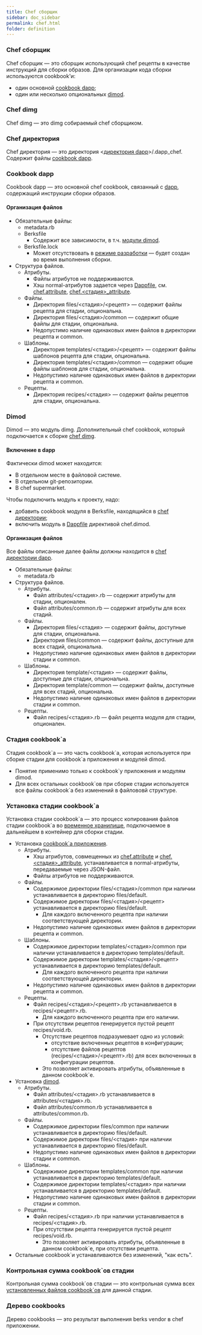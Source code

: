 ```yaml
---
title: Chef сборщик
sidebar: doc_sidebar
permalink: chef.html
folder: definition
---
```


### Chef cборщик
Chef сборщик — это сборщик использующий chef рецепты в качестве инструкций для сборки образов. Для организации кода сборки используются cookbook'и:
* один основной [cookbook dapp](#cookbook-приложения);
* один или несколько опциональных [dimod](#dimod).

### Chef dimg
Chef dimg — это dimg собираемый chef сборщиком.

### Chef директория
Chef директория — это директория \<[директория dapp](#директория-dapp)\>/.dapp_chef. Содержит файлы [cookbook dapp](#cookbook-dapp).

### Cookbook dapp
Cookbook dapp — это основной chef cookbook, связанный с [dapp](#dapp), содержащий инструкции сборки образов.

#### Организация файлов
* Обязательные файлы:
  * metadata.rb
  * Berksfile
    * Содержит все зависимости, в т.ч. [модули dimod](#dimod).
  * Berksfile.lock
    * Может отсутствовать в [режиме разработки](#режим-разработки) — будет создан во время выполнения сборки.
* Структура файлов.
  * Атрибуты.
    * Файлы атрибутов не поддерживаются.
    * Хэш normal-атрибутов задается через [Dappfile](#dappfile), см. [chef.attribute](chef_directives.html#chef-attributes), [chef.\<стадия\>\_attribute](chef_directives.html#chef-<стадия>_attributes).
  * Файлы.
    * Директория files/\<стадия\>/\<рецепт\> — содержит файлы рецепта для стадии, опциональна.
    * Директория files/\<стадия\>/common — содержит общие файлы для стадии, опциональна.
    * Недопустимо наличие одинаковых имен файлов в директории рецепта и common.
  * Шаблоны.
    * Директория templates/\<стадия\>/\<рецепт\> — содержит файлы шаблонов рецепта для стадии, опциональна.
    * Директория templates/\<стадия\>/common — содержит общие файлы шаблонов для стадии, опциональна.
    * Недопустимо наличие одинаковых имен файлов в директории рецепта и common.
  * Рецепты.
    * Директория recipes/\<стадия\> — содержит файлы рецептов для стадии, опциональна.

### Dimod
Dimod — это модуль dimg. Дополнительный chef cookbook, который подключается к сборке [chef dimg](#chef-dimg).

#### Включение в dapp
Фактически dimod может находится:
* В отдельном месте в файловой системе.
* В отдельном git-репозитории.
* В chef supermarket.

Чтобы подключить модуль к проекту, надо:
* добавить cookbook модуля в Berksfile, находящийся в [chef директории](#chef-директория);
* включить модуль в [Dappfile](#Dappfile) директивой chef.dimod.

#### Организация файлов
Все файлы описанные далее файлы должны находится в [chef директории dapp](#chef-директория).
* Обязательные файлы:
  * metadata.rb
* Структура файлов.
  * Атрибуты.
    * Файл attributes/\<стадия\>.rb — содержит атрибуты для стадии, опционален.
    * Файл attributes/common.rb — содержит атрибуты для всех стадий.
  * Файлы.
    * Директория files/\<стадия\> — содержит файлы, доступные для стадии, опциональна.
    * Директория files/common — содержит файлы, доступные для всех стадий, опциональна.
    * Недопустимо наличие одинаковых имен файлов в директории стадии и common.
  * Шаблоны.
    * Директория template/\<стадия\> — содержит файлы, доступные для стадии, опциональна.
    * Директория template/common — содержит файлы, доступные для всех стадий, опциональна.
    * Недопустимо наличие одинаковых имен файлов в директории стадии и common.
  * Рецепты.
    * Файл recipes/\<стадия\>.rb — файл рецепта модуля для стадии, опционален.

### Стадия cookbook\`а
Стадия cookbook\`а — это часть cookbook\`а, которая используется при сборке стадии для cookbook\`а приложения и модулей dimod.

* Понятие применимо только к cookbook\`у приложения и модулям dimod.
* Для всех остальных cookbook\`ов при сборке стадии используется все файлы cookbook\`а без изменений в файлововй структуре.

### Установка стадии cookbook\`а
Установка стадии cookbook\`а — это процесс копирования файлов стадии cookbook\`а во [временное хранилище](#временная-директория-приложения), подключаемое в дальнейшем в контейнер для сборки стадии.

* Установка [cookbook\`а приложения](#cookbook-приложения).
  * Атрибуты.
    * Хэш атрибутов, совмещенных из [chef.attribute](chef_directives.html#chef-attributes) и [chef.\<стадия\>\_attribute](chef_directives.html#chef-<стадия>_attributes), устанавливается в normal-атрибуты, передаваемые через JSON-файл.
    * Файлы атрибутов не поддерживаются.
  * Файлы.
    * Содержимое директории files/\<стадия\>/common при наличии устанавливается в директорию files/default.
    * Содержимое директории files/\<стадия\>/\<рецепт\> устанавливается в директорию files/default.
      * Для каждого включенного рецепта при наличии соответствующей директории.
    * Недопустимо наличие одинаковых имен файлов в директории рецепта и common.
  * Шаблоны.
    * Содержимое директории templates/\<стадия\>/common при наличии устанавливается в директорию templates/default.
    * Содержимое директории templates/\<стадия\>/\<рецепт\> устанавливается в директорию templates/default.
      * Для каждого включенного рецепта при наличии соответствующей директории.
    * Недопустимо наличие одинаковых имен файлов в директории рецепта и common.
  * Рецепты.
    * Файл recipes/\<стадия\>/\<рецепт\>.rb устанавливается в recipes/\<рецепт\>.rb.
      * Для каждого включенного рецепта при его наличии.
    * При отсутствии рецептов генерируется пустой рецепт recipes/void.rb.
      * Отсутствие рецептов подразумевает одно из условий:
        * отсутствие включенных рецептов в конфигурации;
        * отсутствие файлов рецептов (recipes/\<стадия\>/\<рецепт\>.rb) для всех включенных в конфигурации рецептов.
      * Это позволяет активировать атрибуты, объявленные в данном cookbook\`е.
* Установка [dimod](#dimod).
  * Атрибуты.
    * Файл attributes/\<стадия\>.rb устанавливается в attributes/\<стадия\>.rb.
    * Файл attributes/common.rb устанавливается в attributes/common.rb.
  * Файлы.
    * Содержимое директории files/common при наличии устанавливается в директорию files/default.
    * Содержимое директории files/\<стадия\> при наличии устанавливается в директорию files/default.
    * Недопустимо наличие одинаковых имен файлов в директории стадии и common.
  * Шаблоны.
    * Содержимое директории templates/common при наличии устанавливается в директорию templates/default.
    * Содержимое директории templates/\<стадия\> при наличии устанавливается в директорию templates/default.
    * Недопустимо наличие одинаковых имен файлов в директории стадии и common.
  * Рецепты.
    * Файл recipes/\<стадия\>.rb при наличии устанавливается в recipes/\<стадия\>.rb.
    * При отсутствии рецепта генерируется пустой рецепт recipes/void.rb.
      * Это позволяет активировать атрибуты, объявленные в данном cookbook\`е, при отсутствии рецепта.
* Остальныe cookbook\`и устанавливаются без изменений, "как есть".

### Контрольная сумма cookbook\`ов стадии
Контрольная сумма cookbook\`ов стадии — это контрольная сумма всех [установленных файлов cookbook\`ов](#установка-стадии-cookbookа) для данной стадии.

### Дерево cookbooks
Дерево cookbooks — это результат выполнения berks vendor в chef приложении.
